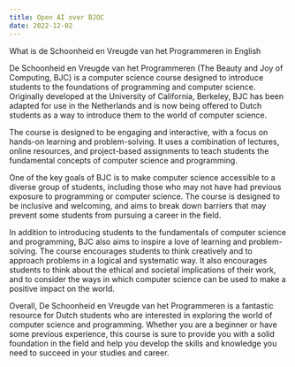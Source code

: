 ```yaml
---
title: Open AI over BJOC
date: 2022-12-02
---
```


What is de Schoonheid en Vreugde van het Programmeren in English
<!--more-->

De Schoonheid en Vreugde van het Programmeren (The Beauty and Joy of Computing, BJC) is a computer science course designed to introduce students to the foundations of programming and computer science. Originally developed at the University of California, Berkeley, BJC has been adapted for use in the Netherlands and is now being offered to Dutch students as a way to introduce them to the world of computer science.

The course is designed to be engaging and interactive, with a focus on hands-on learning and problem-solving. It uses a combination of lectures, online resources, and project-based assignments to teach students the fundamental concepts of computer science and programming.

One of the key goals of BJC is to make computer science accessible to a diverse group of students, including those who may not have had previous exposure to programming or computer science. The course is designed to be inclusive and welcoming, and aims to break down barriers that may prevent some students from pursuing a career in the field.

In addition to introducing students to the fundamentals of computer science and programming, BJC also aims to inspire a love of learning and problem-solving. The course encourages students to think creatively and to approach problems in a logical and systematic way. It also encourages students to think about the ethical and societal implications of their work, and to consider the ways in which computer science can be used to make a positive impact on the world.

Overall, De Schoonheid en Vreugde van het Programmeren is a fantastic resource for Dutch students who are interested in exploring the world of computer science and programming. Whether you are a beginner or have some previous experience, this course is sure to provide you with a solid foundation in the field and help you develop the skills and knowledge you need to succeed in your studies and career.
